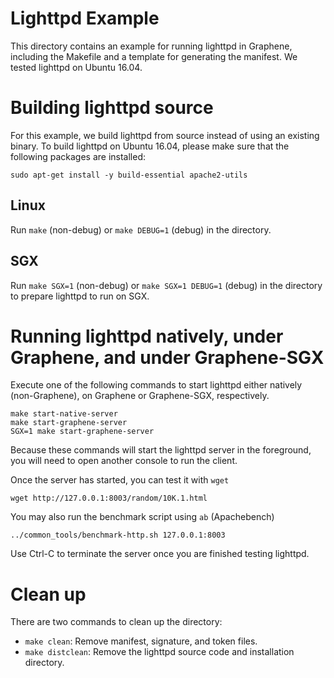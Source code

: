 # Lighttpd Example

This directory contains an example for running lighttpd in Graphene, including the Makefile and a
template for generating the manifest. We tested lighttpd on Ubuntu 16.04.

# Building lighttpd source

For this example, we build lighttpd from source instead of using an existing binary. To build
lighttpd on Ubuntu 16.04, please make sure that the following packages are installed:

    sudo apt-get install -y build-essential apache2-utils

## Linux

Run `make` (non-debug) or `make DEBUG=1` (debug) in the directory.

## SGX

Run `make SGX=1` (non-debug) or `make SGX=1 DEBUG=1` (debug) in the directory to prepare lighttpd to
run on SGX.

# Running lighttpd natively, under Graphene, and under Graphene-SGX

Execute one of the following commands to start lighttpd either natively (non-Graphene), on Graphene
or Graphene-SGX, respectively.

    make start-native-server
    make start-graphene-server
    SGX=1 make start-graphene-server

Because these commands will start the lighttpd server in the foreground, you will need to open
another console to run the client.

Once the server has started, you can test it with `wget`

    wget http://127.0.0.1:8003/random/10K.1.html

You may also run the benchmark script using `ab` (Apachebench)

    ../common_tools/benchmark-http.sh 127.0.0.1:8003

Use Ctrl-C to terminate the server once you are finished testing lighttpd.

# Clean up

There are two commands to clean up the directory:

* `make clean`: Remove manifest, signature, and token files.
* `make distclean`: Remove the lighttpd source code and installation directory.
